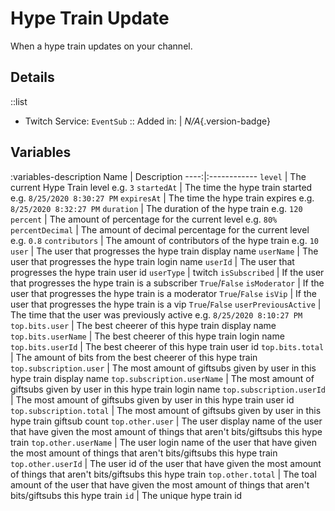 # Hype Train Update
When a hype train updates on your channel.

## Details
::list
- Twitch Service: `EventSub`
::
Added in: | *N/A*{.version-badge}

## Variables
:variables-description
Name | Description
----:|:------------
`level` | The current Hype Train level e.g. `3`
`startedAt` | The time the hype train started e.g. `8/25/2020 8:30:27 PM`
`expiresAt` | The time the hype train expires e.g. `8/25/2020 8:32:27 PM`
`duration` | The duration of the hype train e.g. `120`
`percent` | The amount of percentage for the current level e.g. `80%`
`percentDecimal` | The amount of decimal percentage for the current level e.g. `0.8`
`contributors` | The amount of contributors of the hype train e.g. `10`
`user` | The user that progresses the hype train display name
`userName` | The user that progresses the hype train login name
`userId` | The user that progresses the hype train user id
`userType` | twitch
`isSubscribed` | If the user that progresses the hype train is a subscriber `True`/`False`
`isModerator` | If the user that progresses the hype train is a moderator `True`/`False`
`isVip` | If the user that progresses the hype train is a vip `True`/`False`
`userPreviousActive` | The time that the user was previously active e.g. `8/25/2020 8:10:27 PM`
`top.bits.user` | The best cheerer of this hype train display name
`top.bits.userName` | The best cheerer of this hype train login name
`top.bits.userId` | The best cheerer of this hype train user id
`top.bits.total` | The amount of bits from the best cheerer of this hype train
`top.subscription.user` | The most amount of giftsubs given by user in this hype train display name
`top.subscription.userName` | The most amount of giftsubs given by user in this hype train login name
`top.subscription.userId` | The most amount of giftsubs given by user in this hype train user id
`top.subscription.total` | The most amount of giftsubs given by user in this hype train giftsub count
`top.other.user` | The user display name of the user that have given the most amount of things that aren't bits/giftsubs this hype train
`top.other.userName` | The user login name of the user that have given the most amount of things that aren't bits/giftsubs this hype train
`top.other.userId` | The user id of the user that have given the most amount of things that aren't bits/giftsubs this hype train
`top.other.total` | The toal amount of the user that have given the most amount of things that aren't bits/giftsubs this hype train
`id` | The unique hype train id